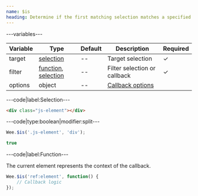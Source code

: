 ```yaml
---
name: $is
heading: Determine if the first matching selection matches a specified criteria
---
```


---variables---

| Variable | Type | Default | Description | Required |
| -- | -- | -- | -- | -- |
| target | [selection](/script#selection) | -- | Target selection | ✓ |
| filter | [function](/script/#functions), [selection](/script#selection) | -- | Filter selection or callback | ✓ |
| options | object | -- | [Callback options](/script/#functions) ||

---code|label:Selection---

```html
<div class="js-element"></div>
```

---code|type:boolean|modifier:split---

```javascript
Wee.$is('.js-element', 'div');
```

```javascript
true
```

---code|label:Function---

The current element represents the context of the callback.

```javascript
Wee.$is('ref:element', function() {
    // Callback logic
});
```